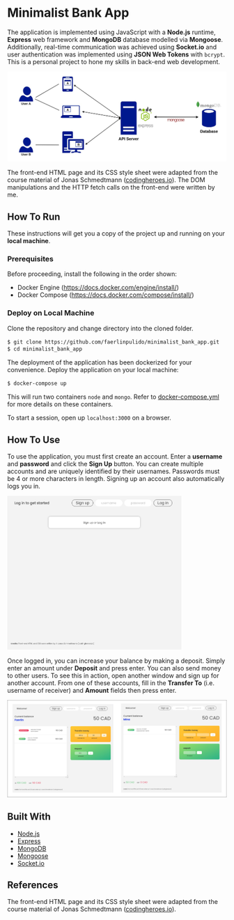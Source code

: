 # Minimalist Bank App

The application is implemented using JavaScript with a **Node.js** runtime, **Express** web framework and **MongoDB** database modelled via **Mongoose**. Additionally, real-time communication was achieved using **Socket.io** and user authentication was implemented using **JSON Web Tokens** with `bcrypt`. This is a personal project to hone my skills in back-end web development.

![diagram](img/minimalist_bank_app.jpg)

The front-end HTML page and its CSS style sheet were adapted from the course material of Jonas Schmedtmann ([codingheroes.io](codingheroes.io)). The DOM manipulations and the HTTP fetch calls on the front-end were written by me.

## **How To Run**

These instructions will get you a copy of the project up and running on your **local machine**.

### **Prerequisites**

Before proceeding, install the following in the order shown:

- Docker Engine (https://docs.docker.com/engine/install/)
- Docker Compose (https://docs.docker.com/compose/install/)

### **Deploy on Local Machine**

Clone the repository and change directory into the cloned folder.

```bash
$ git clone https://github.com/faerlinpulido/minimalist_bank_app.git
$ cd minimalist_bank_app
```

The deployment of the application has been dockerized for your convenience. Deploy the application on your local machine:

```bash
$ docker-compose up
```

This will run two containers `node` and `mongo`. Refer to [docker-compose.yml](https://github.com/faerlinpulido/minimalist_bank_app/blob/master/docker-compose.yml) for more details on these containers.

To start a session, open up `localhost:3000` on a browser.

## **How To Use**

To use the application, you must first create an account. Enter a **username** and **password** and click the **Sign Up** button. You can create multiple accounts and are uniquely identified by their usernames. Passwords must be 4 or more characters in length. Signing up an account also automatically logs you in.

<img src="img/login.png" alt="drawing" width="400"/>

Once logged in, you can increase your balance by making a deposit. Simply enter an amount under **Deposit** and press enter. You can also send money to other users. To see this in action, open another window and sign up for another account. From one of these accounts, fill in the **Transfer To** (i.e. username of receiver) and **Amount** fields then press enter.

![diagram](img/bank.jpg)

## **Built With**

- [Node.js](https://nodejs.org/en/)
- [Express](http://expressjs.com/)
- [MongoDB](https://www.mongodb.com/)
- [Mongoose](https://mongoosejs.com/)
- [Socket.io](https://socket.io/)

## **References**

The front-end HTML page and its CSS style sheet were adapted from the course material of Jonas Schmedtmann ([codingheroes.io](codingheroes.io)).
